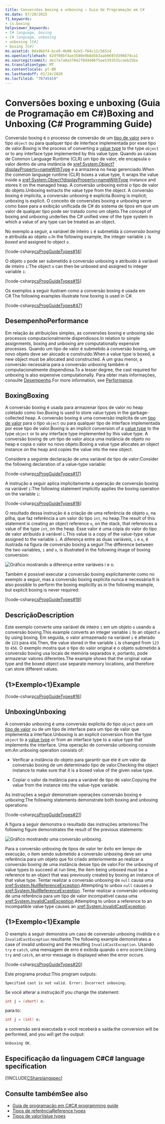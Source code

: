 ```yaml
---
title: Conversões boxing e unboxing – Guia de Programação em C#
ms.date: 07/20/2015
f1_keywords:
- cs.boxing
helpviewer_keywords:
- C# language, boxing
- C# language, unboxing
- unboxing [C#]
- boxing [C#]
ms.assetid: 8da9bbf4-bce9-4b08-b2e5-f64c11c56514
ms.openlocfilehash: 62df08bf4ae3580e9b8d5b3aab0697d396674ca1
ms.sourcegitcommit: de17a7a0a37042f0d4406f5ae5393531caeb25ba
ms.translationtype: MT
ms.contentlocale: pt-BR
ms.lasthandoff: 01/24/2020
ms.locfileid: "76745419"
---
```

# <a name="boxing-and-unboxing-c-programming-guide"></a><span data-ttu-id="629a1-102">Conversões boxing e unboxing (Guia de Programação em C#)</span><span class="sxs-lookup"><span data-stu-id="629a1-102">Boxing and Unboxing (C# Programming Guide)</span></span>

<span data-ttu-id="629a1-103">Conversão boxing é o processo de conversão de um [tipo de valor](../../language-reference/builtin-types/value-types.md) para o tipo `object` ou para qualquer tipo de interface implementada por esse tipo de valor.</span><span class="sxs-lookup"><span data-stu-id="629a1-103">Boxing is the process of converting a [value type](../../language-reference/builtin-types/value-types.md) to the type `object` or to any interface type implemented by this value type.</span></span> <span data-ttu-id="629a1-104">Quando as caixas de Common Language Runtime (CLR) um tipo de valor, ele encapsula o valor dentro de uma instância de <xref:System.Object?displayProperty=nameWithType> e a armazena no heap gerenciado.</span><span class="sxs-lookup"><span data-stu-id="629a1-104">When the common language runtime (CLR) boxes a value type, it wraps the value inside a <xref:System.Object?displayProperty=nameWithType> instance and stores it on the managed heap.</span></span> <span data-ttu-id="629a1-105">A conversão unboxing extrai o tipo de valor do objeto.</span><span class="sxs-lookup"><span data-stu-id="629a1-105">Unboxing extracts the value type from the object.</span></span> <span data-ttu-id="629a1-106">A conversão boxing é implícita, a conversão unboxing é explícita.</span><span class="sxs-lookup"><span data-stu-id="629a1-106">Boxing is implicit; unboxing is explicit.</span></span> <span data-ttu-id="629a1-107">O conceito de conversões boxing e unboxing serve como base para a exibição unificada de C# do sistema de tipos em que um valor de qualquer tipo pode ser tratado como um objeto.</span><span class="sxs-lookup"><span data-stu-id="629a1-107">The concept of boxing and unboxing underlies the C# unified view of the type system in which a value of any type can be treated as an object.</span></span>

<span data-ttu-id="629a1-108">No exemplo a seguir, a variável de inteiro `i` é submetida à *conversão boxing* e atribuída ao objeto `o`.</span><span class="sxs-lookup"><span data-stu-id="629a1-108">In the following example, the integer variable `i` is *boxed* and assigned to object `o`.</span></span>

[!code-csharp[csProgGuideTypes#14](~/samples/snippets/csharp/VS_Snippets_VBCSharp/CsProgGuideTypes/CS/Class1.cs#14)]

<span data-ttu-id="629a1-109">O objeto `o` pode ser submetido à conversão unboxing e atribuído à variável de inteiro `i`:</span><span class="sxs-lookup"><span data-stu-id="629a1-109">The object `o` can then be unboxed and assigned to integer variable `i`:</span></span>

[!code-csharp[csProgGuideTypes#15](~/samples/snippets/csharp/VS_Snippets_VBCSharp/CsProgGuideTypes/CS/Class1.cs#15)]

<span data-ttu-id="629a1-110">Os exemplos a seguir ilustram como a conversão boxing é usada em C#.</span><span class="sxs-lookup"><span data-stu-id="629a1-110">The following examples illustrate how boxing is used in C#.</span></span>

[!code-csharp[csProgGuideTypes#47](~/samples/snippets/csharp/VS_Snippets_VBCSharp/CsProgGuideTypes/CS/Class1.cs#47)]

## <a name="performance"></a><span data-ttu-id="629a1-111">Desempenho</span><span class="sxs-lookup"><span data-stu-id="629a1-111">Performance</span></span>

<span data-ttu-id="629a1-112">Em relação às atribuições simples, as conversões boxing e unboxing são processos computacionalmente dispendiosos.</span><span class="sxs-lookup"><span data-stu-id="629a1-112">In relation to simple assignments, boxing and unboxing are computationally expensive processes.</span></span> <span data-ttu-id="629a1-113">Quando um tipo de valor é submetido à conversão boxing, um novo objeto deve ser alocado e construído.</span><span class="sxs-lookup"><span data-stu-id="629a1-113">When a value type is boxed, a new object must be allocated and constructed.</span></span> <span data-ttu-id="629a1-114">A um grau menor, a conversão necessária para a conversão unboxing também é computacionalmente dispendiosa.</span><span class="sxs-lookup"><span data-stu-id="629a1-114">To a lesser degree, the cast required for unboxing is also expensive computationally.</span></span> <span data-ttu-id="629a1-115">Para obter mais informações, consulte [Desempenho](../../../framework/performance/performance-tips.md).</span><span class="sxs-lookup"><span data-stu-id="629a1-115">For more information, see [Performance](../../../framework/performance/performance-tips.md).</span></span>

## <a name="boxing"></a><span data-ttu-id="629a1-116">Boxing</span><span class="sxs-lookup"><span data-stu-id="629a1-116">Boxing</span></span>

<span data-ttu-id="629a1-117">A conversão boxing é usada para armazenar tipos de valor no heap coletado como lixo.</span><span class="sxs-lookup"><span data-stu-id="629a1-117">Boxing is used to store value types in the garbage-collected heap.</span></span> <span data-ttu-id="629a1-118">A conversão boxing é uma conversão implícita de um [tipo de valor](../../language-reference/builtin-types/value-types.md) para o tipo `object` ou para qualquer tipo de interface implementada por esse tipo de valor.</span><span class="sxs-lookup"><span data-stu-id="629a1-118">Boxing is an implicit conversion of a [value type](../../language-reference/builtin-types/value-types.md) to the type `object` or to any interface type implemented by this value type.</span></span> <span data-ttu-id="629a1-119">A conversão boxing de um tipo de valor aloca uma instância de objeto no heap e copia o valor no novo objeto.</span><span class="sxs-lookup"><span data-stu-id="629a1-119">Boxing a value type allocates an object instance on the heap and copies the value into the new object.</span></span>

<span data-ttu-id="629a1-120">Considere a seguinte declaração de uma variável de tipo de valor:</span><span class="sxs-lookup"><span data-stu-id="629a1-120">Consider the following declaration of a value-type variable:</span></span>

[!code-csharp[csProgGuideTypes#17](~/samples/snippets/csharp/VS_Snippets_VBCSharp/CsProgGuideTypes/CS/Class1.cs#17)]

<span data-ttu-id="629a1-121">A instrução a seguir aplica implicitamente a operação de conversão boxing na variável `i`:</span><span class="sxs-lookup"><span data-stu-id="629a1-121">The following statement implicitly applies the boxing operation on the variable `i`:</span></span>

[!code-csharp[csProgGuideTypes#18](~/samples/snippets/csharp/VS_Snippets_VBCSharp/CsProgGuideTypes/CS/Class1.cs#18)]

<span data-ttu-id="629a1-122">O resultado dessa instrução é a criação de uma referência de objeto `o`, na pilha, que faz referência a um valor do tipo `int`, no heap.</span><span class="sxs-lookup"><span data-stu-id="629a1-122">The result of this statement is creating an object reference `o`, on the stack, that references a value of the type `int`, on the heap.</span></span> <span data-ttu-id="629a1-123">Esse valor é uma cópia do valor do tipo de valor atribuído à variável `i`.</span><span class="sxs-lookup"><span data-stu-id="629a1-123">This value is a copy of the value-type value assigned to the variable `i`.</span></span> <span data-ttu-id="629a1-124">A diferença entre as duas variáveis, `i` e `o`, é ilustrada na figura de conversão boxing a seguir:</span><span class="sxs-lookup"><span data-stu-id="629a1-124">The difference between the two variables, `i` and `o`, is illustrated in the following image of boxing conversion:</span></span>

![Gráfico mostrando a diferença entre variáveis i e o.](./media/boxing-and-unboxing/boxing-operation-i-o-variables.gif)

<span data-ttu-id="629a1-126">Também é possível executar a conversão boxing explicitamente como no exemplo a seguir, mas a conversão boxing explícita nunca é necessária:</span><span class="sxs-lookup"><span data-stu-id="629a1-126">It is also possible to perform the boxing explicitly as in the following example, but explicit boxing is never required:</span></span>

[!code-csharp[csProgGuideTypes#19](~/samples/snippets/csharp/VS_Snippets_VBCSharp/CsProgGuideTypes/CS/Class1.cs#19)]

## <a name="description"></a><span data-ttu-id="629a1-127">Descrição</span><span class="sxs-lookup"><span data-stu-id="629a1-127">Description</span></span>

<span data-ttu-id="629a1-128">Este exemplo converte uma variável de inteiro `i` em um objeto `o` usando a conversão boxing.</span><span class="sxs-lookup"><span data-stu-id="629a1-128">This example converts an integer variable `i` to an object `o` by using boxing.</span></span> <span data-ttu-id="629a1-129">Em seguida, o valor armazenado na variável `i` é alterado de `123` para `456`.</span><span class="sxs-lookup"><span data-stu-id="629a1-129">Then, the value stored in the variable `i` is changed from `123` to `456`.</span></span> <span data-ttu-id="629a1-130">O exemplo mostra que o tipo do valor original e o objeto submetido à conversão boxing usa locais de memória separados e, portanto, pode armazenar valores diferentes.</span><span class="sxs-lookup"><span data-stu-id="629a1-130">The example shows that the original value type and the boxed object use separate memory locations, and therefore can store different values.</span></span>

## <a name="example"></a><span data-ttu-id="629a1-131">{1&gt;Exemplo&lt;1}</span><span class="sxs-lookup"><span data-stu-id="629a1-131">Example</span></span>

[!code-csharp[csProgGuideTypes#16](~/samples/snippets/csharp/VS_Snippets_VBCSharp/CsProgGuideTypes/CS/Class1.cs#16)]

## <a name="unboxing"></a><span data-ttu-id="629a1-132">Unboxing</span><span class="sxs-lookup"><span data-stu-id="629a1-132">Unboxing</span></span>

<span data-ttu-id="629a1-133">A conversão unboxing é uma conversão explícita do tipo `object` para um [tipo de valor](../../language-reference/builtin-types/value-types.md) ou de um tipo de interface para um tipo de valor que implementa a interface.</span><span class="sxs-lookup"><span data-stu-id="629a1-133">Unboxing is an explicit conversion from the type `object` to a [value type](../../language-reference/builtin-types/value-types.md) or from an interface type to a value type that implements the interface.</span></span> <span data-ttu-id="629a1-134">Uma operação de conversão unboxing consiste em:</span><span class="sxs-lookup"><span data-stu-id="629a1-134">An unboxing operation consists of:</span></span>

- <span data-ttu-id="629a1-135">Verificar a instância do objeto para garantir que ele é um valor da conversão boxing de um determinado tipo de valor.</span><span class="sxs-lookup"><span data-stu-id="629a1-135">Checking the object instance to make sure that it is a boxed value of the given value type.</span></span>

- <span data-ttu-id="629a1-136">Copiar o valor da instância para a variável de tipo de valor.</span><span class="sxs-lookup"><span data-stu-id="629a1-136">Copying the value from the instance into the value-type variable.</span></span>

<span data-ttu-id="629a1-137">As instruções a seguir demonstram operações conversão boxing e unboxing:</span><span class="sxs-lookup"><span data-stu-id="629a1-137">The following statements demonstrate both boxing and unboxing operations:</span></span>

[!code-csharp[csProgGuideTypes#21](~/samples/snippets/csharp/VS_Snippets_VBCSharp/CsProgGuideTypes/CS/Class1.cs#21)]

<span data-ttu-id="629a1-138">A figura a seguir demonstra o resultado das instruções anteriores:</span><span class="sxs-lookup"><span data-stu-id="629a1-138">The following figure demonstrates the result of the previous statements:</span></span>

![Gráfico mostrando uma conversão unboxing.](./media/boxing-and-unboxing/unboxing-conversion-operation.gif)

<span data-ttu-id="629a1-140">Para a conversão unboxing de tipos de valor ter êxito em tempo de execução, o item sendo submetido à conversão unboxing deve ser uma referência para um objeto que foi criado anteriormente ao realizar a conversão boxing de uma instância desse tipo de valor.</span><span class="sxs-lookup"><span data-stu-id="629a1-140">For the unboxing of value types to succeed at run time, the item being unboxed must be a reference to an object that was previously created by boxing an instance of that value type.</span></span> <span data-ttu-id="629a1-141">Tentar realizar a conversão unboxing de `null` causa uma <xref:System.NullReferenceException>.</span><span class="sxs-lookup"><span data-stu-id="629a1-141">Attempting to unbox `null` causes a <xref:System.NullReferenceException>.</span></span> <span data-ttu-id="629a1-142">Tentar realizar a conversão unboxing de uma referência para um tipo de valor incompatível causa uma <xref:System.InvalidCastException>.</span><span class="sxs-lookup"><span data-stu-id="629a1-142">Attempting to unbox a reference to an incompatible value type causes an <xref:System.InvalidCastException>.</span></span>

## <a name="example"></a><span data-ttu-id="629a1-143">{1&gt;Exemplo&lt;1}</span><span class="sxs-lookup"><span data-stu-id="629a1-143">Example</span></span>

<span data-ttu-id="629a1-144">O exemplo a seguir demonstra um caso de conversão unboxing inválida e o `InvalidCastException` resultante.</span><span class="sxs-lookup"><span data-stu-id="629a1-144">The following example demonstrates a case of invalid unboxing and the resulting `InvalidCastException`.</span></span> <span data-ttu-id="629a1-145">Usando `try` e `catch`, uma mensagem de erro é exibida quando o erro ocorre.</span><span class="sxs-lookup"><span data-stu-id="629a1-145">Using `try` and `catch`, an error message is displayed when the error occurs.</span></span>

[!code-csharp[csProgGuideTypes#20](~/samples/snippets/csharp/VS_Snippets_VBCSharp/CsProgGuideTypes/CS/Class1.cs#20)]

<span data-ttu-id="629a1-146">Este programa produz:</span><span class="sxs-lookup"><span data-stu-id="629a1-146">This program outputs:</span></span>

`Specified cast is not valid. Error: Incorrect unboxing.`

<span data-ttu-id="629a1-147">Se você alterar a instrução:</span><span class="sxs-lookup"><span data-stu-id="629a1-147">If you change the statement:</span></span>

```csharp
int j = (short) o;
```

<span data-ttu-id="629a1-148">para:</span><span class="sxs-lookup"><span data-stu-id="629a1-148">to:</span></span>

```csharp
int j = (int) o;
```

<span data-ttu-id="629a1-149">a conversão será executada e você receberá a saída:</span><span class="sxs-lookup"><span data-stu-id="629a1-149">the conversion will be performed, and you will get the output:</span></span>

`Unboxing OK.`

## <a name="c-language-specification"></a><span data-ttu-id="629a1-150">Especificação da linguagem C#</span><span class="sxs-lookup"><span data-stu-id="629a1-150">C# language specification</span></span>

[!INCLUDE[CSharplangspec](~/includes/csharplangspec-md.md)]

## <a name="see-also"></a><span data-ttu-id="629a1-151">Consulte também</span><span class="sxs-lookup"><span data-stu-id="629a1-151">See also</span></span>

- [<span data-ttu-id="629a1-152">Guia de programação em C#</span><span class="sxs-lookup"><span data-stu-id="629a1-152">C# programming guide</span></span>](../index.md)
- [<span data-ttu-id="629a1-153">Tipos de referência</span><span class="sxs-lookup"><span data-stu-id="629a1-153">Reference types</span></span>](../../language-reference/keywords/reference-types.md)
- [<span data-ttu-id="629a1-154">Tipos de valor</span><span class="sxs-lookup"><span data-stu-id="629a1-154">Value types</span></span>](../../language-reference/builtin-types/value-types.md)
